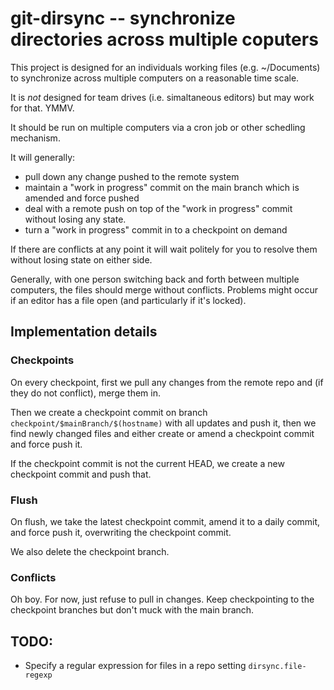 # git-dirsync -- synchronize directories across multiple coputers

This project is designed for an individuals working files (e.g. ~/Documents) to synchronize across
multiple computers on a reasonable time scale.

It is *not* designed for team drives (i.e. simaltaneous editors) but may work for that. YMMV.

It should be run on multiple computers via a cron job or other schedling mechanism.

It will generally:

* pull down any change pushed to the remote system
* maintain a "work in progress" commit on the main branch which is amended and force pushed
* deal with a remote push on top of the "work in progress" commit without losing any state.
* turn a "work in progress" commit in to a checkpoint on demand

If there are conflicts at any point it will wait politely for you to resolve them without losing
state on either side.

Generally, with one person switching back and forth between multiple computers, the files should
merge without conflicts. Problems might occur if an editor has a file open (and particularly if it's
locked).

## Implementation details

### Checkpoints

On every checkpoint, first we pull any changes from the remote repo and (if they do not conflict),
merge them in.

Then we create a checkpoint commit on branch `checkpoint/$mainBranch/$(hostname)` with all updates
and push it, then we find newly changed files and either create or amend a checkpoint commit and
force push it.

If the checkpoint commit is not the current HEAD, we create a new checkpoint commit and push that.

### Flush

On flush, we take the latest checkpoint commit, amend it to a daily commit, and force push it,
overwriting the checkpoint commit.

We also delete the checkpoint branch.

### Conflicts

Oh boy. For now, just refuse to pull in changes. Keep checkpointing to the checkpoint branches but
don't muck with the main branch.  

## TODO:

* Specify a regular expression for files in a repo setting `dirsync.file-regexp`